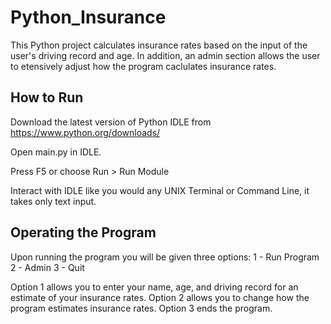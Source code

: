 # Python_Insurance
This Python project calculates insurance rates based on the input of the user's driving record and age.
In addition, an admin section allows the user to etensively adjust how the program caclulates insurance rates.

## How to Run
Download the latest version of Python IDLE from https://www.python.org/downloads/

Open main.py in IDLE.

Press F5 or choose Run > Run Module

Interact with IDLE like you would any UNIX Terminal or Command Line, it takes only text input.

## Operating the Program
Upon running the program you will be given three options:
1 - Run Program
2 - Admin
3 - Quit

Option 1 allows you to enter your name, age, and driving record for an estimate of your insurance rates.
Option 2 allows you to change how the program estimates insurance rates.
Option 3 ends the program.
